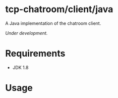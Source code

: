 # tcp-chatroom/client/java

A Java implementation of the chatroom client.

*Under development.*

# Requirements

- JDK 1.8

# Usage

